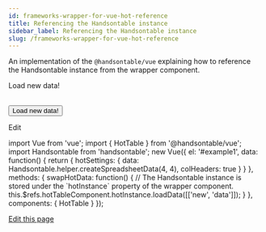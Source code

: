 ```yaml
---
id: frameworks-wrapper-for-vue-hot-reference
title: Referencing the Handsontable instance
sidebar_label: Referencing the Handsontable instance
slug: /frameworks-wrapper-for-vue-hot-reference
---
```


An implementation of the `@handsontable/vue` explaining how to reference the Handsontable instance from the wrapper component.

  
Load new data!

<div id="example1" class="hot"> <hot-table ref="hotTableComponent" :settings="hotSettings"></hot-table> <br> <button v-on:click="swapHotData">Load new data!</button> </div>

Edit

import Vue from 'vue'; import { HotTable } from '@handsontable/vue'; import Handsontable from 'handsontable'; new Vue({ el: '#example1', data: function() { return { hotSettings: { data: Handsontable.helper.createSpreadsheetData(4, 4), colHeaders: true } } }, methods: { swapHotData: function() { // The Handsontable instance is stored under the \`hotInstance\` property of the wrapper component. this.$refs.hotTableComponent.hotInstance.loadData(\[\['new', 'data'\]\]); } }, components: { HotTable } });

[Edit this page](https://github.com/handsontable/docs/edit/8.2.0/tutorials/wrapper-for-vue-hot-reference.html)
